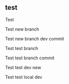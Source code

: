 ## test

Test


Test new branch

Test new branch dev commit

Test test branch

Test test branch commit

Test test dev new

Test test local dev